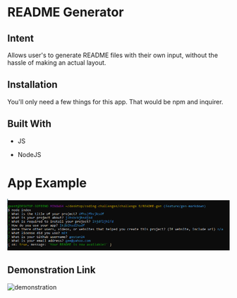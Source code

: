 # README Generator


## Intent

Allows user's to generate README files with their own input, without the hassle of making an actual layout.

## Installation

You'll only need a few things for this app. That would be npm and inquirer.


## Built With

* JS

* NodeJS

# App Example

![generator](./utils/images/readme_gen-screenshot.png)


## Demonstration Link

![demonstration](https://drive.google.com/file/d/1VqfS7JSZcp76IRpS_W3hZxI7GNkygbuc/view)